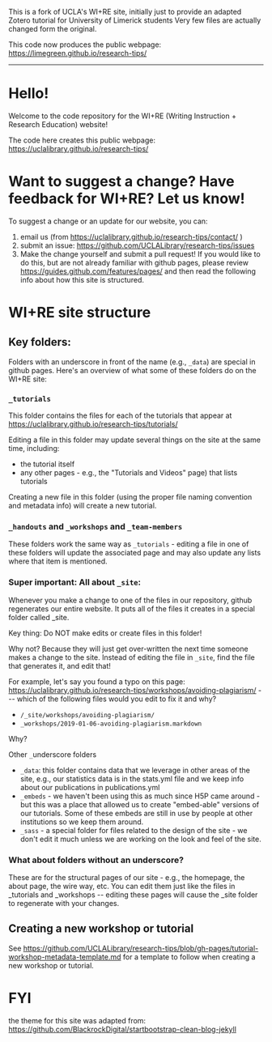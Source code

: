 This is a fork of UCLA's WI+RE site, initially just to provide an adapted Zotero tutorial for University of Limerick students
Very few files are actually changed form the original.

This code now produces the public webpage: https://limegreen.github.io/research-tips/
____
# Hello!

Welcome to the code repository for the WI+RE (Writing Instruction + Research Education) website!

The code here creates this public webpage: https://uclalibrary.github.io/research-tips/

# Want to suggest a change? Have feedback for WI+RE? Let us know!

To suggest a change or an update for our website, you can:

1. email us (from https://uclalibrary.github.io/research-tips/contact/ ) 
2. submit an issue: https://github.com/UCLALibrary/research-tips/issues
3. Make the change yourself and submit a pull request! If you would like to do this, but are not already familiar with github pages, please review https://guides.github.com/features/pages/ and then read the following info about how this site is structured.

# WI+RE site structure

## Key folders:

Folders with an underscore in front of the name (e.g., `_data`) are special in github pages. Here's an overview of what some of these folders do on the WI+RE site:

### `_tutorials` 

This folder contains the files for each of the tutorials that appear at https://uclalibrary.github.io/research-tips/tutorials/ 

Editing a file in this folder may update several things on the site at the same time, including:

* the tutorial itself
* any other pages - e.g., the "Tutorials and Videos" page) that lists tutorials

Creating a new file in this folder (using the proper file naming convention and metadata info) will create a new tutorial.


### `_handouts` and `_workshops` and `_team-members`

These folders work the same way as `_tutorials` - editing a file in one of these folders will update the associated page and may also update any lists where that item is mentioned.


### Super important: All about `_site`:

Whenever you make a change to one of the files in our repository, github regenerates our entire website. It puts all of the files it creates in a special folder called _site.

Key thing: Do NOT make edits or create files in this folder!

Why not? Because they will just get over-written the next time someone makes a change to the site. Instead of editing the file in `_site`, find the file that generates it, and edit that!

For example, let's say you found a typo on this page: https://uclalibrary.github.io/research-tips/workshops/avoiding-plagiarism/  --- which of the following files would you edit to fix it and why?

* `/_site/workshops/avoiding-plagiarism/`
* `_workshops/2019-01-06-avoiding-plagiarism.markdown`

Why?

Other `_`underscore folders

* `_data`: this folder contains data that we leverage in other areas of the site, e.g., our statistics data is in the stats.yml file and we keep info about our publications in publications.yml
* `_embeds` - we haven't been using this as much since H5P came around - but this was a place that allowed us to create "embed-able" versions of our tutorials. Some of these embeds are still in use by people at other institutions so we keep them around.
* `_sass` - a special folder for files related to the design of the site - we don't edit it much unless we are working on the look and feel of the site.


### What about folders without an underscore?

These are for the structural pages of our site - e.g., the homepage, the about page, the wire way, etc. You can edit them just like the files in _tutorials and _workshops -- editing these pages will cause the _site folder to regenerate with your changes.

## Creating a new workshop or tutorial

See https://github.com/UCLALibrary/research-tips/blob/gh-pages/tutorial-workshop-metadata-template.md for a template to follow when creating a new workshop or tutorial.

# FYI

the theme for this site was adapted from: https://github.com/BlackrockDigital/startbootstrap-clean-blog-jekyll
